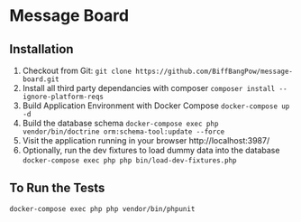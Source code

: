# Message Board

## Installation
1. Checkout from Git: `git clone https://github.com/BiffBangPow/message-board.git`
2. Install all third party dependancies with composer `composer install --ignore-platform-reqs`
3. Build Application Environment with Docker Compose `docker-compose up -d`
4. Build the database schema `docker-compose exec php vendor/bin/doctrine orm:schema-tool:update --force`
5. Visit the application running in your browser http://localhost:3987/
6. Optionally, run the dev fixtures to load dummy data into the database
`docker-compose exec php php bin/load-dev-fixtures.php`

## To Run the Tests
`docker-compose exec php php vendor/bin/phpunit`